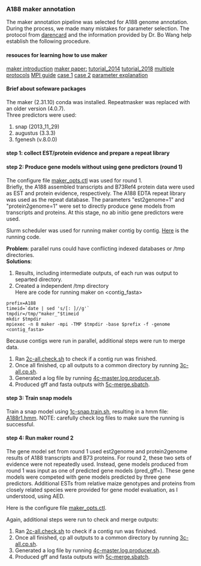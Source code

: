 ### A188 maker annotation
The maker annotation pipeline was selected for A188 genome annotation. During the process, we made many mistakes for parameter selection. The protocol from [darencard](https://gist.github.com/darencard/bb1001ac1532dd4225b030cf0cd61ce2) and the information provided by Dr. Bo Wang help establish the following procedure.

#### resouces for learning how to use maker
[maker introduction](http://www.yandell-lab.org/publications/pdf/maker_current_protocols.pdf)
[maker paper:](https://www.ncbi.nlm.nih.gov/pmc/articles/PMC2134774)
[tutorial_2014](http://weatherby.genetics.utah.edu/MAKER/wiki/index.php/MAKER_Tutorial_for_GMOD_Online_Training_2014)
[tutorial_2018](MAKER_Tutorial_for_WGS_Assembly_and_Annotation_Winter_School_2018)
[multiple protocols](https://www.ncbi.nlm.nih.gov/pmc/articles/PMC4286374)
[MPI guide](https://informatics.fas.harvard.edu/maker-on-the-fasrc-cluster.html)
[case 1](https://gist.github.com/darencard/bb1001ac1532dd4225b030cf0cd61ce2)
[case 2](https://reslp.github.io/blog/My-MAKER-Pipeline)
[parameter explanation](http://weatherby.genetics.utah.edu/MAKER/wiki/index.php/The_MAKER_control_files_explained)

#### Brief about sofeware packages
The maker (2.31.10) conda was installed. Repeatmasker was replaced with an older version (4.0.7).  
Three predictors were used:  
1. snap (2013_11_29)  
2. augustus (3.3.3)  
3. fgenesh (v.8.0.0)  

#### step 1: collect EST/protein evidence and prepare a repeat library


#### step 2: Produce gene models without using gene predictors (round 1)
The configure file [maker_opts.ctl](maker_setting/round1/maker_opts.ctl) was used for round 1.  
Briefly, the A188 assembled transcripts and B73Ref4 protein data were used as EST and protein evidence, respectively. The A188 EDTA repeat library was used as the repeat database. The parameters "est2genome=1" and "protein2genome=1" were set to directly produce gene models from transcripts and proteins. At this stage, no ab initio gene predictors were used.

Slurm scheduler was used for running maker contig by contig. [Here]() is the running code.

**Problem**: parallel runs could have conflicting indexed databases or /tmp directories.  
**Solutions**:  
1. Results, including intermediate outputs, of each run was output to separted directory.  
2. Created a independent /tmp directory  
Here are code for running maker on <contig_fasta>
```
prefix=A188
timeid=`date | sed 's/[: ]//g'`
tmpdir=/tmp/"maker_"$timeid
mkdir $tmpdir
mpiexec -n 8 maker -mpi -TMP $tmpdir -base $prefix -f -genome <contig_fasta>
```

Because contigs were run in parallel, additional steps were run to merge data.   
1. Ran [2c-all.check.sh](maker_setting/round1/2c-all.check.sh) to check if a contig run was finished.
2. Once all finished, cp all outputs to a common directory by running [3c-all.cp.sh](maker_setting/round1/3c-all.cp.sh).
3. Generated a log file by running [4c-master.log.producer.sh](maker_setting/round1/4c-master.log.producer.sh).
4. Produced gff and fasta outputs with [5c-merge.sbatch](maker_setting/round1/5c-merge.sbatch).

#### step 3: Train snap models
Train a snap model using [1c-snap.train.sh](1c-snap.train.sh), resulting in a hmm file: [A188r1.hmm](A188r1.hmm).
NOTE: carefully check log files to make sure the running is successful.

#### step 4: Run maker round 2
The gene model set from round 1 used est2genome and protein2genome results of A188 transcripts and B73 proteins. For round 2, these two sets of evidence were not repeatedly used. Instead, gene models produced from round 1 was input as one of predicted gene models (pred_gff=<maker only gff3>). These gene models were competed with gene models predicted by three gene predictors. Additional ESTs from relative maize genotypes and proteins from closely related species were provided for gene model evaluation, as I understood, using AED.

Here is the configure file [maker_opts.ctl](maker_setting/round2/maker_opts.ctl).  

Again, additional steps were run to check and merge outputs:  
1. Ran [2c-all.check.sh](maker_setting/round1/2c-all.check.sh) to check if a contig run was finished.
2. Once all finished, cp all outputs to a common directory by running [3c-all.cp.sh](maker_setting/round1/3c-all.cp.sh).
3. Generated a log file by running [4c-master.log.producer.sh](maker_setting/round1/4c-master.log.producer.sh).
4. Produced gff and fasta outputs with [5c-merge.sbatch](maker_setting/round1/5c-merge.sbatch).



